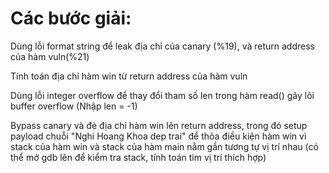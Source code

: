 # Các bước giải: 

Dùng lỗi format string để leak địa chỉ của canary (%19), và return address của hàm vuln(%21)

Tính toán địa chỉ hàm win từ return address của hàm vuln

Dùng lỗi integer overflow để thay đổi tham số len trong hàm read() gây lõi buffer overflow (Nhập len = -1)

Bypass canary và đè địa chỉ hàm win lên return address, trong đó setup payload chuỗi "Nghi Hoang Khoa dep trai" để thỏa điều kiện hàm win vì stack của hàm win và stack của hàm main nằm gần tương tự vị trí nhau (có thể mở gdb lên để kiểm tra stack, tính toán tìm vị trí thích hợp)
